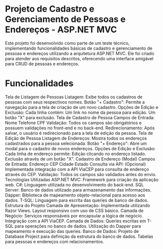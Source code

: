 # Projeto de Cadastro e Gerenciamento de Pessoas e Endereços - ASP.NET MVC
Este projeto foi desenvolvido como parte de um teste técnico, implementando funcionalidades básicas de cadastro e gerenciamento de pessoas e endereços utilizando a arquitetura ASP.NET MVC. Ele foi criado para atender aos requisitos descritos, oferecendo uma interface amigável para CRUD de pessoas e endereços.


# Funcionalidades
Tela de Listagem de Pessoas Listagem: Exibe todos os cadastros de pessoas com seus respectivos nomes. Botão "+ Cadastro": Permite a navegação para a tela de criação de um novo cadastro. Opções de Edição e Exclusão: Cada linha contém: Um link no nome da pessoa para edição. Um botão "X" para exclusão. Tela de Cadastro de Pessoa Campos de Entrada: Nome Telefone CPF Validação: Todos os campos são obrigatórios e possuem validações no front-end e no back-end. Redirecionamento: Após salvar, o usuário é redirecionado para a tela de edição da pessoa. Tela de Edição de Pessoa Listagem de Endereços: Mostra todos os endereços cadastrados para a pessoa selecionada. Botão "+ Endereço": Abre um modal para o cadastro de novos endereços. Opções de Edição e Exclusão: Cada linha de endereço permite: Edição clicando no endereço listado. Exclusão através de um botão "X". Cadastro de Endereço (Modal) Campos de Entrada: Endereço CEP Cidade Estado Consulta via API: (Opcional) Implementada integração com a API ViaCEP para consulta de endereço através do CEP. Validação: Todos os campos são validados antes do envio. Tecnologias Utilizadas ASP.NET MVC: Framework para criação da aplicação web. C#: Linguagem utilizada no desenvolvimento do back-end. SQL Server: Banco de dados utilizado para armazenamento das informações. Dapper: Biblioteca de mapeamento objeto-relacional para acesso aos dados. T-SQL: Linguagem para escrita das queries de banco de dados. Estrutura do Projeto Camada de Apresentação: Implementada utilizando Razor Views. Layout responsivo com uso de CSS básico. Camada de Negócio: Serviços responsáveis por encapsular a lógica de negócio. Integração com a API ViaCEP. Camada de Dados: Queries escritas em T-SQL para operações no banco de dados. Utilização do Dapper para mapeamento e execução das queries. Banco de Dados: Projeto de Database Project para definição da estrutura do banco de dados. Tabelas para pessoas e endereços com relacionamentos.
